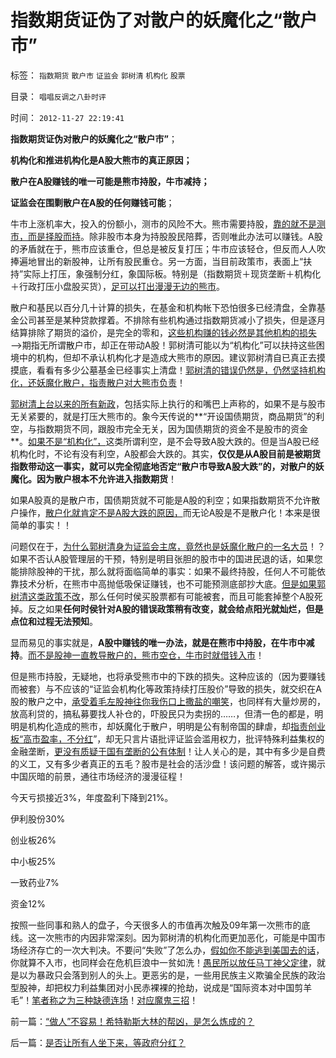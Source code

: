 # 指数期货证伪了对散户的妖魔化之“散户市”

标签： `指数期货` `散户市` `证监会` `郭树清` `机构化` `股票` 

目录： `唱唱反调之八卦时评`

时间： `2012-11-27 22:19:41`

**指数期货证伪对散户的妖魔化之“散户市”**；

**机构化和推进机构化是A股大熊市的真正原因；**

**散户在A股赚钱的唯一可能是熊市持股，牛市减持；**

**证监会在围剿散户在A股的任何赚钱可能**；

牛市上涨机率大，投入的份额小，测市的风险不大。熊市需要持股，[靠的就不是测市，而是择股而持](../../../2008/7/9/股票买卖只需要做到大致正确.md)。除非股市本身为持股股民陪葬，否则唯此办法可以赚钱。A股的矛盾就在于，熊市应该重仓，但总是被反复打压；牛市应该轻仓，但反而人人吹捧遍地冒出的新股神，让所有股民重仓。另一方面，当目前政策市，表面上“扶持”实际上打压，象强制分红，象国际板。特别是（指数期货＋现货垄断＋机构化＋行政打压小盘股买货），[足可以打出漫漫无边的熊市](../../../2012/10/18/限制对小盘股的投资，熊害深远；.md)。

散户和基民以百分几十计算的损失，在基金和机构帐下恐怕很多已经清盘，全靠基金公司甚至是某种贷款撑着。不排除有些机构通过指数期货减小了损失，但是逐月结算排除了期货的溢价，是完全的零和，[这些机构赚的钱必然是其他机构的损失](../../../2012/10/15/基金在“现货＋期货”中的倾轧，证监会对大熊市负主要责任.md)——>期指无所谓散户市，却正在带动A股！郭树清可能以为“机构化”可以扶持这些困境中的机构，但却不承认机构化才是造成大熊市的原因。建议郭树清自已真正去摸摸底，看看有多少公墓基金已经事实上清盘！[郭树清的错误仍然是，仍然坚持机构化，还妖魔化散户，指责散户对大熊市负责](../../../2012/6/4/向国际接轨的中国特色.md)！

[郭树清上台以来的所有新政](../../../2012/5/31/郭树清主席缺乏专业常识.md)，包括实际上执行的和嘴巴上声称的，如果不是与股市无关紧要的，就是打压大熊市的。象今天传说的**“开设国债期货，商品期货”的利空，与指数期货不同，跟股市完全无关，因为国债期货的资金不是股市的资金**。[如果不是“机构化”，](../../../2012/3/29/期货指数是机构化操纵出大熊市的祸根；.md)这类所谓利空，是不会导致A股大跌的。但是当A股已经机构化时，不论有没有利空，A股都会大跌的。其实，**仅仅是从A股目前是被期货指数带动这一事实，就可以完全彻底地否定“散户市导致A股大跌”的，对散户的妖魔化。因为散户根本不允许进入指数期货**！

如果A股真的是散户市，国债期货就不可能是A股的利空；如果指数期货不允许散户操作，[散户化就肯定不是A股大跌的原因，](../../../2012/1/30/A股散户化降低市场风险，打压散户的结果是恶性通货膨胀.md)而无论A股是不是散户化！本来是很简单的事实！！

问题仅在于，[为什么郭树清身为证监会主席，竟然也是妖魔化散户的一名大员](../../../2012/8/29/郭政委的那条新政“政治不正确”？.md)！？如果不否认A股管理层的干预，特别是明目张胆的股市中的国进民退的话，如果您能排除股神的干扰，那么就将面临简单的事实：如果不最终持股，任何人不可能依靠技术分析，在熊市中高抛低吸保证赚钱，也不可能预测底部抄大底。[但是如果郭树清这类政策不改](../../../2012/11/21/为什么证监会折腾“机构化”导致大熊市？.md)，那么任何时侯买股票都有可能被套，而且可能套掉整个A股死掉。反之如果**任何时侯针对A股的错误政策稍有改变，就会给点阳光就灿烂，但是点位和过程无法预知**。

显而易见的事实就是，**A股中赚钱的唯一办法，就是在熊市中持股，在牛市中减持**。[而不是股神一直教导散户的，熊市空仓，牛市时就借钱入市](../../../2010/5/17/所有观点原创;交换创造价值；熊市好还是牛市好？.md)！

但是熊市持股，无疑地，也将承受熊市中的下跌的损失。这种应该的（因为要赚钱而被套）与不应该的“证监会机构化等政策持续打压股价”导致的损失，就交织在A股的散户之中，[承受着毛左股神往你我伤口上撒盐的嘲笑](../../../2012/11/9/为什么“技术型股神”和“哲学家”令人反感.md)，也同样有大量炒房的，放高利贷的，搞私募要找人补仓的，吓股民只为卖拐的……，但清一色的都是，明明是机构化造成的熊市，却妖魔化于散户，明明是公有制帝国的肆虐，却[指责创业板“高市盈率，不分红](../../../2012/1/10/高市盈率是被特权侵犯的“生理反应”；.md)”，却无只言片语批评证监会滥用权力，批评特殊利益集权的金融垄断，[更没有质疑于国有垄断的公有体制](../../../2012/1/9/特权经济下的民企市盈率无限高！.md)！让人关心的是，其中有多少是自费的义工，又有多少者真正的五毛？股市是社会的活沙盘！该问题的解答，或许揭示中国灰暗的前景，通往市场经济的漫漫征程！

今天亏损接近3%，年度盈利下降到21%。

伊利股份30%

创业板26%

中小板25%

一致药业7%

资金12%

按照一些同事和熟人的盘子，今天很多人的市值再次触及09年第一次熊市的底线。这一次熊市的内因非常深刻。因为郭树清的机构化而更加恶化，可能是中国市场经济存亡的一次大判决。不要问“失败”了怎么办，[假如你不能逃到美国去的话](../../../2011/11/28/祝愿富裕的同胞移民，一路顺风！.md)，你就算不入市，也同样会在危机巨浪中一贫如洗！[愚民所以放任马丁神父定律](../../../2011/10/8/马丁神父定律对公有制的恶毒诅咒！.md)，就是以为暴政只会落到别人的头上。更恶劣的是，一些用民族主义欺骗全民族的政治型股神，却把权力利益集团对小民赤裸裸的抢劫，说成是“国际资本对中国剪羊毛”！[笔者称之为三种缺德连场](../../../2008/9/2/不喜欢张五常，朗咸平，宋鸿兵，刘军洛等人的阴谋论.md)！[对应魔鬼三招](http://hi.baidu.com/darthchn/blog/item/eac2b5f575a28efd7609d7e7.html)！



前一篇：[“做人”不容易！希特勒斯大林的帮凶，是怎么炼成的？](../../../2012/11/27/“做人”不容易！希特勒斯大林的帮凶，是怎么炼成的？.md)

后一篇：[是否让所有人坐下来，等政府分红？](../../../2012/11/28/是否让所有人坐下来，等政府分红？.md)